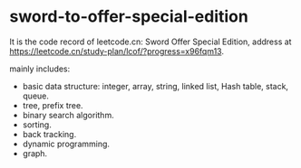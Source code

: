 # sword-to-offer-special-edition

It is the code record of leetcode.cn: Sword Offer Special Edition, address
at https://leetcode.cn/study-plan/lcof/?progress=x96fqm13.

mainly includes:

- basic data structure: integer, array, string, linked list, Hash table, stack, queue.
- tree, prefix tree.
- binary search algorithm.
- sorting.
- back tracking.
- dynamic programming.
- graph.